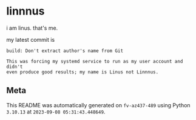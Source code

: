 # linnnus

i am linus. that's me.

my latest commit is

```
build: Don't extract author's name from Git

This was forcing my systemd service to run as my user account and didn't
even produce good results; my name is Linus not Linnnus.
```

## Meta

This README was automatically generated on `fv-az437-489` using Python
`3.10.13` at `2023-09-08 05:31:43.448649`.
